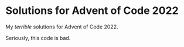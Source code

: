 # Solutions for Advent of Code 2022

My _terrible_ solutions for Advent of Code 2022.

Seriously, this code is bad.

